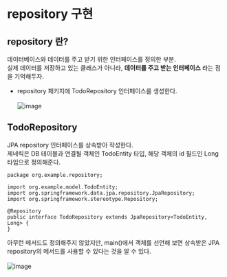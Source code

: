 # repository 구현

## repository 란?
데이터베이스와 데이터를 주고 받기 위한 인터페이스를 정의한 부분.<br>
실제 데이터를 저장하고 있는 클래스가 아니라, **데이터를 주고 받는 인터페이스** 라는 점을 기억해두자.

- repository 패키지에 TodoRepository 인터페이스를 생성한다.<br><br>
![image](https://user-images.githubusercontent.com/92259017/149074331-9e48bbf7-7db4-4324-b9e6-5f12f2dc3459.png)

## TodoRepository
JPA repository 인터페이스를 상속받아 작성한다.<br>
제네릭은 DB 테이블과 연결될 객체인 TodoEntity 타입, 해당 객체의 id 필드인 Long 타입으로 정의해준다.

```
package org.example.repository;

import org.example.model.TodoEntity;
import org.springframework.data.jpa.repository.JpaRepository;
import org.springframework.stereotype.Repository;

@Repository
public interface TodoRepository extends JpaRepository<TodoEntity, Long> {
}
```

아무런 메서드도 정의해주지 않았지만, main()에서 객체를 선언해 보면
상속받은 JPA repository의 메서드를 사용할 수 있다는 것을 알 수 있다.<br><br>
![image](https://user-images.githubusercontent.com/92259017/149075901-0c4d1d5f-def1-4ebf-af52-012a9b74c035.png)

